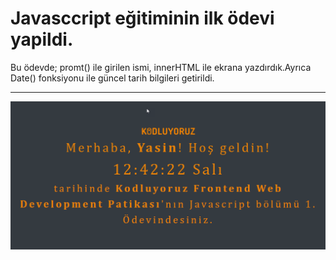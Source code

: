 # Javasccript eğitiminin ilk ödevi yapildi. 
Bu ödevde; promt() ile girilen ismi, innerHTML ile ekrana yazdırdık.Ayrıca Date() fonksiyonu ile güncel tarih bilgileri getirildi. 

---

![img](./img/js_task1.png)
